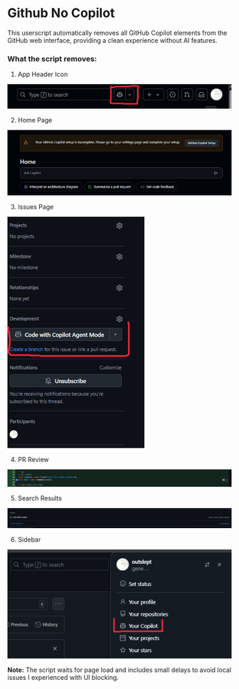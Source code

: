 # Github No Copilot

This userscript automatically removes all GitHub Copilot elements from the GitHub web interface, providing a clean experience without AI features.

### What the script removes:

1. App Header Icon

![](./assets/app_header.jpg)

2. Home Page

![](./assets/home_page.jpg)

3. Issues Page

![](./assets/issues_page.jpg)

4. PR Review

![](./assets/pr_review.jpg)

5. Search Results

![](./assets/search_results.jpg)

6. Sidebar

![](./assets/sidebar.jpg)

**Note:** The script waits for page load and includes small delays to avoid local issues I experienced with UI blocking.
